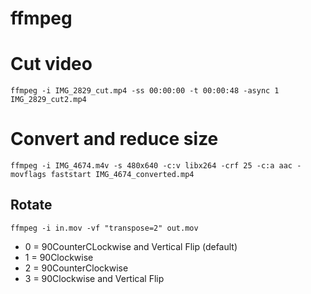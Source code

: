 # ffmpeg 

# Cut video

    ffmpeg -i IMG_2829_cut.mp4 -ss 00:00:00 -t 00:00:48 -async 1 IMG_2829_cut2.mp4

# Convert and reduce size

    ffmpeg -i IMG_4674.m4v -s 480x640 -c:v libx264 -crf 25 -c:a aac -movflags faststart IMG_4674_converted.mp4


## Rotate

    ffmpeg -i in.mov -vf "transpose=2" out.mov

- 0 = 90CounterCLockwise and Vertical Flip (default)
- 1 = 90Clockwise
- 2 = 90CounterClockwise
- 3 = 90Clockwise and Vertical Flip
